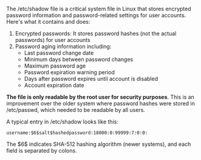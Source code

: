 The /etc/shadow file is a critical system file in Linux that stores encrypted password information and password-related settings for user accounts. Here's what it contains and does:

1. Encrypted passwords: It stores password hashes (not the actual passwords) for user accounts
2. Password aging information including:
   - Last password change date
   - Minimum days between password changes
   - Maximum password age
   - Password expiration warning period
   - Days after password expires until account is disabled
   - Account expiration date

**The file is only readable by the root user for security purposes**. This is an improvement over the older system where password hashes were stored in /etc/passwd, which needed to be readable by all users.

A typical entry in /etc/shadow looks like this:
```
username:$6$salt$hashedpassword:18000:0:99999:7:0:0:
```

The \$6$ indicates SHA-512 hashing algorithm (newer systems), and each field is separated by colons.